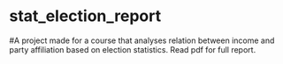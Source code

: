 # stat_election_report
#A project made for a course that analyses relation between income and party affiliation based on election statistics. Read pdf for full report.
